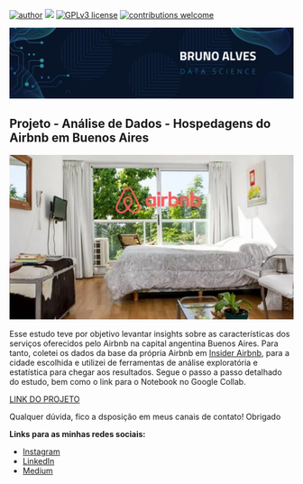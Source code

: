 [![author](https://img.shields.io/badge/author-alves_bruno-red.svg)](https://www.linkedin.com/in/bruno-alves-dos-santos-a7a92a26b/) [![](https://img.shields.io/badge/python-3.7+-blue.svg)](https://www.python.org/downloads/release/python-365/) [![GPLv3 license](https://img.shields.io/badge/License-GPLv3-blue.svg)](http://perso.crans.org/besson/LICENSE.html) [![contributions welcome](https://img.shields.io/badge/contributions-welcome-brightgreen.svg?style=flat)](https://https://github.com/alves-bruno-ds/data-science-BR)

<p align="center">
  <img src="https://github.com/alves-bruno-ds/data-science-BR/blob/02b5a39df41ebb6882b86df02ee0fc9eebd6bbe9/Header%20-%20Dados.png" >
</p>


## Projeto - Análise de Dados  - Hospedagens do Airbnb em Buenos Aires

<p align="center">
<p width="5%">
  <img src="https://raw.githubusercontent.com/alves-bruno-ds/data-science-BR/main/Airbnb-em-Buenos-Aires.jpg" >
</p>

Esse estudo teve por objetivo levantar insights sobre as características dos serviços oferecidos pelo Airbnb na capital angentina Buenos Aires. Para tanto, coletei os dados da base da própria Airbnb em [Insider Airbnb](http://insideairbnb.com/), para a cidade escolhida e utilizei de ferramentas de análise exploratória e estatística para chegar aos resultados.
Segue o passo a passo detalhado do estudo, bem como o link para o Notebook no Google Collab.


[LINK DO PROJETO](https://github.com/alves-bruno-ds/Analise_de_dados_Airbnb_Buenos_Aires/blob/main/Rev.01%20-%20Analisando_os_Dados_do_Airbnb_Buenos_Aires.ipynb)


Qualquer dúvida, fico a dsposição em meus canais de contato!
Obrigado



**Links para as minhas redes sociais:**
* [Instagram](https://instagram.com/cdados.br)
* [LinkedIn](https://www.linkedin.com/in/alves-bruno-ds)
* [Medium](https://medium.com/@cdados.br)

